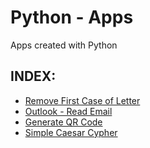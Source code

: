 # Python - Apps
Apps created with Python

## INDEX:
- [Remove First Case of Letter](https://github.com/raphaelfrei/python-apps/tree/main/Remove%20First%20Case%20of%20Letter)
- [Outlook - Read Email](https://github.com/raphaelfrei/python-apps/tree/main/Outlook%20-%20Read%20Email)
- [Generate QR Code](https://github.com/raphaelfrei/python-apps/tree/main/Generate%20QR%20Code)
- [Simple Caesar Cypher](https://github.com/raphaelfrei/python-apps/tree/main/Simple%20Caesar%20Cypher)
